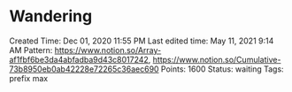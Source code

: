 # Wandering

Created Time: Dec 01, 2020 11:55 PM
Last edited time: May 11, 2021 9:14 AM
Pattern: https://www.notion.so/Array-af1fbf6be3da4abfadba9d43c8017242, https://www.notion.so/Cumulative-73b8950eb0ab42228e72265c36aec690
Points: 1600
Status: waiting
Tags: prefix max
